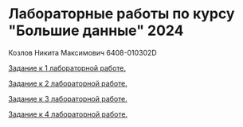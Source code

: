 # Лабораторные работы по курсу "Большие данные" 2024

Козлов Никита Максимович 6408-010302D

[Задание к 1 лабораторной работе.](https://git.ai.ssau.ru/tk/big_data/src/branch/bachelor/L0%20-%20Introduction%20to%20MapReduce%20data%20processing%20model)

[Задание к 2 лабораторной работе.](https://git.ai.ssau.ru/tk/big_data/src/branch/bachelor/L1%20-%20Introduction%20to%20Apache%20Spark)

[Задание к 3 лабораторной работе.](https://git.ai.ssau.ru/tk/big_data/src/branch/bachelor/L2%20-%20Reports%20with%20Apache%20Spark)

[Задание к 4 лабораторной работе.](https://git.ai.ssau.ru/tk/big_data/src/branch/bachelor/L3%20-%20Stream%20processing%20with%20Apache%20Flink/README.md)

